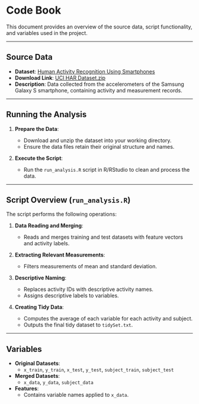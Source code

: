 # Code Book

This document provides an overview of the source data, script functionality, and variables used in the project.

---

## Source Data

- **Dataset**: [Human Activity Recognition Using Smartphones](https://archive.ics.uci.edu/ml/datasets/Human+Activity+Recognition+Using+Smartphones)  
- **Download Link**: [UCI HAR Dataset.zip](https://d396qusza40orc.cloudfront.net/getdata%2Fprojectfiles%2FUCI%20HAR%20Dataset.zip)  
- **Description**: Data collected from the accelerometers of the Samsung Galaxy S smartphone, containing activity and measurement records.

---

## Running the Analysis

1. **Prepare the Data**:
   - Download and unzip the dataset into your working directory.
   - Ensure the data files retain their original structure and names.

2. **Execute the Script**:
   - Run the `run_analysis.R` script in R/RStudio to clean and process the data.

---

## Script Overview (`run_analysis.R`)

The script performs the following operations:

1. **Data Reading and Merging**:
   - Reads and merges training and test datasets with feature vectors and activity labels.

2. **Extracting Relevant Measurements**:
   - Filters measurements of mean and standard deviation.

3. **Descriptive Naming**:
   - Replaces activity IDs with descriptive activity names.
   - Assigns descriptive labels to variables.

4. **Creating Tidy Data**:
   - Computes the average of each variable for each activity and subject.
   - Outputs the final tidy dataset to `tidySet.txt`.

---

## Variables

- **Original Datasets**:  
  - `x_train`, `y_train`, `x_test`, `y_test`, `subject_train`, `subject_test`  
- **Merged Datasets**:  
  - `x_data`, `y_data`, `subject_data`  
- **Features**:  
  - Contains variable names applied to `x_data`.

